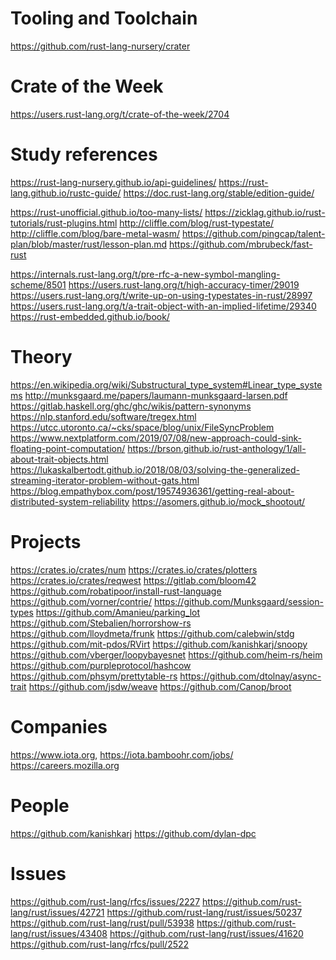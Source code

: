 Tooling and Toolchain
=====================

https://github.com/rust-lang-nursery/crater

Crate of the Week
=================

https://users.rust-lang.org/t/crate-of-the-week/2704

Study references
================

https://rust-lang-nursery.github.io/api-guidelines/
https://rust-lang.github.io/rustc-guide/
https://doc.rust-lang.org/stable/edition-guide/

https://rust-unofficial.github.io/too-many-lists/
https://zicklag.github.io/rust-tutorials/rust-plugins.html
http://cliffle.com/blog/rust-typestate/
http://cliffle.com/blog/bare-metal-wasm/
https://github.com/pingcap/talent-plan/blob/master/rust/lesson-plan.md
https://github.com/mbrubeck/fast-rust

https://internals.rust-lang.org/t/pre-rfc-a-new-symbol-mangling-scheme/8501
https://users.rust-lang.org/t/high-accuracy-timer/29019
https://users.rust-lang.org/t/write-up-on-using-typestates-in-rust/28997
https://users.rust-lang.org/t/a-trait-object-with-an-implied-lifetime/29340
https://rust-embedded.github.io/book/

Theory
======

https://en.wikipedia.org/wiki/Substructural_type_system#Linear_type_systems
http://munksgaard.me/papers/laumann-munksgaard-larsen.pdf
https://gitlab.haskell.org/ghc/ghc/wikis/pattern-synonyms
https://nlp.stanford.edu/software/tregex.html
https://utcc.utoronto.ca/~cks/space/blog/unix/FileSyncProblem
https://www.nextplatform.com/2019/07/08/new-approach-could-sink-floating-point-computation/
https://brson.github.io/rust-anthology/1/all-about-trait-objects.html
https://lukaskalbertodt.github.io/2018/08/03/solving-the-generalized-streaming-iterator-problem-without-gats.html
https://blog.empathybox.com/post/19574936361/getting-real-about-distributed-system-reliability
https://asomers.github.io/mock_shootout/

Projects
========

https://crates.io/crates/num
https://crates.io/crates/plotters
https://crates.io/crates/reqwest
https://gitlab.com/bloom42
https://github.com/robatipoor/install-rust-language
https://github.com/vorner/contrie/
https://github.com/Munksgaard/session-types
https://github.com/Amanieu/parking_lot
https://github.com/Stebalien/horrorshow-rs
https://github.com/lloydmeta/frunk
https://github.com/calebwin/stdg
https://github.com/mit-pdos/RVirt
https://github.com/kanishkarj/snoopy
https://github.com/vberger/loopybayesnet
https://github.com/heim-rs/heim
https://github.com/purpleprotocol/hashcow
https://github.com/phsym/prettytable-rs
https://github.com/dtolnay/async-trait
https://github.com/jsdw/weave
https://github.com/Canop/broot

Companies
=========

https://www.iota.org, https://iota.bamboohr.com/jobs/
https://careers.mozilla.org

People
======

https://github.com/kanishkarj
https://github.com/dylan-dpc

Issues
======

https://github.com/rust-lang/rfcs/issues/2227
https://github.com/rust-lang/rust/issues/42721
https://github.com/rust-lang/rust/issues/50237
https://github.com/rust-lang/rust/pull/53938
https://github.com/rust-lang/rust/issues/43408
https://github.com/rust-lang/rust/issues/41620
https://github.com/rust-lang/rfcs/pull/2522

